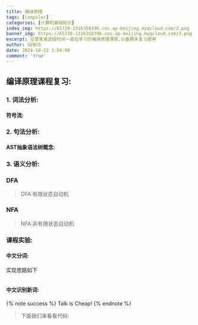 ```yaml
---
title: 编译原理
tags: [Compiler]
categories: [计算机基础知识]
index_img: https://65728-1316358396.cos.ap-beijing.myqcloud.com/3.png
banner_img: https://65728-1316358396.cos.ap-beijing.myqcloud.com/3.png
excerpt: 记录笔者这段时间一直在学习的编译原理课程,以备期末复习使用
author: GENCO
date: 2024-10-22 1:04:00
comment: 'true'
---
```


## 编译原理课程复习:    


### 1. 词法分析:

#### 符号流:





### 2. 句法分析:

#### AST抽象语法树概念:



### 3. 语义分析:
> 




### DFA
> DFA:有限状态自动机  
>
> 


### NFA
> NFA:非有限状态自动机

### 课程实验:



#### 中文分词:
<p class="note note-secondary">实现思路如下</p>  

```java

```


#### 中文识别新词:

{% note success %}
Talk is Cheap! 
{% endnote %} 

> 下面我们来看看代码:
```java


```
